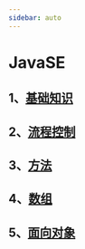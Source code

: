 ```yaml
---
sidebar: auto
---
```


# JavaSE

## 1、[基础知识](/java/javaSE/basics.md)

## 2、[流程控制](/java/javaSE/process-control.md)

## 3、[方法](/java/javaSE/methods.md)

## 4、[数组](/java/javaSE/array.md)

## 5、[面向对象](/java/javaSE/object-oriented.md)
